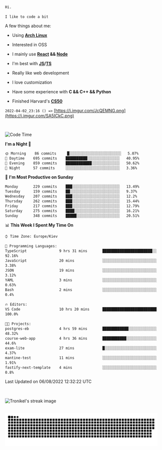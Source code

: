 ```
Hi.

I like to code a bit
```

A few things about me:

-   Using **[Arch Linux](https://archlinux.org/)**

-   Interested in OSS

-   I mainly use **[React](https://reactjs.org/) && [Node](https://nodejs.org/en/)**

-   I'm best with **[JS](https://www.javascript.com/)/[TS](https://www.typescriptlang.org/)**

-   Really like web development

-   I love customization

-   Have some experience with **C && C++ && Python**

-   Finished Harvard's **[CS50](https://cs50.harvard.edu)**

`2022-04-02_23:16 () =>` [https://i.imgur.com/JcQEMNG.png](https://i.imgur.com/SA5ICkC.png)

<br>

<!--START_SECTION:waka-->
![Code Time](http://img.shields.io/badge/Code%20Time-823%20hrs%2020%20mins-blue)

**I'm a Night 🦉** 

```text
🌞 Morning    86 commits     █░░░░░░░░░░░░░░░░░░░░░░░░   5.07% 
🌆 Daytime    695 commits    ██████████░░░░░░░░░░░░░░░   40.95% 
🌃 Evening    859 commits    ████████████░░░░░░░░░░░░░   50.62% 
🌙 Night      57 commits     ░░░░░░░░░░░░░░░░░░░░░░░░░   3.36%

```
📅 **I'm Most Productive on Sunday** 

```text
Monday       229 commits    ███░░░░░░░░░░░░░░░░░░░░░░   13.49% 
Tuesday      159 commits    ██░░░░░░░░░░░░░░░░░░░░░░░   9.37% 
Wednesday    207 commits    ███░░░░░░░░░░░░░░░░░░░░░░   12.2% 
Thursday     262 commits    ███░░░░░░░░░░░░░░░░░░░░░░   15.44% 
Friday       217 commits    ███░░░░░░░░░░░░░░░░░░░░░░   12.79% 
Saturday     275 commits    ████░░░░░░░░░░░░░░░░░░░░░   16.21% 
Sunday       348 commits    █████░░░░░░░░░░░░░░░░░░░░   20.51%

```


📊 **This Week I Spent My Time On** 

```text
⌚︎ Time Zone: Europe/Kiev

💬 Programming Languages: 
TypeScript               9 hrs 31 mins       ███████████████████████░░   92.16% 
JavaScript               20 mins             ░░░░░░░░░░░░░░░░░░░░░░░░░   3.38% 
JSON                     19 mins             ░░░░░░░░░░░░░░░░░░░░░░░░░   3.12% 
YAML                     3 mins              ░░░░░░░░░░░░░░░░░░░░░░░░░   0.63% 
Bash                     2 mins              ░░░░░░░░░░░░░░░░░░░░░░░░░   0.4%

🔥 Editors: 
VS Code                  10 hrs 20 mins      █████████████████████████   100.0%

🐱‍💻 Projects: 
postgres-eb              4 hrs 59 mins       ████████████░░░░░░░░░░░░░   48.32% 
course-web-app           4 hrs 36 mins       ███████████░░░░░░░░░░░░░░   44.6% 
exam-lite                27 mins             █░░░░░░░░░░░░░░░░░░░░░░░░   4.37% 
mantine-test             11 mins             ░░░░░░░░░░░░░░░░░░░░░░░░░   1.91% 
fastify-next-template    4 mins              ░░░░░░░░░░░░░░░░░░░░░░░░░   0.8%

```


 Last Updated on 06/08/2022 12:32:22 UTC
<!--END_SECTION:waka-->

<br>

<p><img align="center" src="https://github-readme-streak-stats.herokuapp.com/?user=Tronikelis&theme=dark" alt="Tronikel's streak image" /></p>

<br>

<img title="" src="https://raw.githubusercontent.com/Tronikelis/Tronikelis/output/github-contribution-grid-snake.svg" alt="very cool snake thingey" data-align="left">
